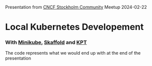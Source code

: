 Presentation from [CNCF Stockholm Community](https://community.cncf.io/stockholm/) Meetup 2024-02-22

# Local Kubernetes Developement
### With [Minikube](https://minikube.sigs.k8s.io/docs/), [Skaffold](https://skaffold.dev/) and [KPT](https://kpt.dev/)


The code represents what we would end up with at the end of the presentation
